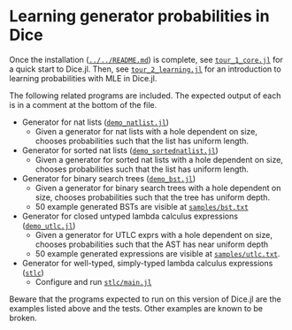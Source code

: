 # Learning generator probabilities in Dice

Once the installation ([`../../README.md`](../../README.md)) is complete, see [`tour_1_core.jl`](tour_1_core.jl) for a quick start to Dice.jl. Then, see [`tour_2_learning.jl`](tour_2_learning.jl) for an introduction to learning probabilities with MLE in Dice.jl.

The following related programs are included. The expected output of each is in a comment at the bottom of the file.
- Generator for nat lists ([`demo_natlist.jl`](demo_natlist.jl))
  - Given a generator for nat lists with a hole dependent on size, chooses probabilities such that the list has uniform length.
- Generator for sorted nat lists ([`demo_sortednatlist.jl`](demo_sortednatlist.jl))
  - Given a generator for sorted nat lists with a hole dependent on size, chooses probabilities such that the list has uniform length.
- Generator for binary search trees ([`demo_bst.jl`](demo_bst.jl))
  - Given a generator for binary search trees with a hole dependent on size, chooses probabilities such that the tree has uniform depth.
  - 50 example generated BSTs are visible at [`samples/bst.txt`](samples/bst.txt)
- Generator for closed untyped lambda calculus expressions ([`demo_utlc.jl`](demo_utlc.jl))
  - Given a generator for UTLC exprs with a hole dependent on size, chooses probabilities such that the AST has near uniform depth
  - 50 example generated expressions are visible at [`samples/utlc.txt`](samples/utlc.txt).
- Generator for well-typed, simply-typed lambda calculus expressions ([`stlc`](stlc))
  - Configure and run [`stlc/main.jl`](stlc/main.jl)

Beware that the programs expected to run on this version of Dice.jl are the examples listed above and the tests. Other examples are known to be broken.
